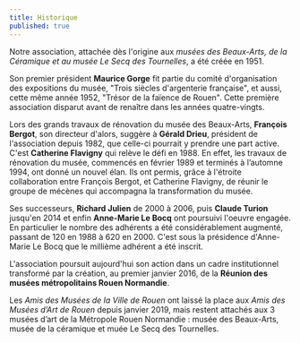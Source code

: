 ```yaml
---
title: Historique
published: true
---
```


Notre association, attachée dès l'origine aux _musées des Beaux-Arts, de la Céramique et au musée Le Secq des Tournelles_, a été créée en 1951.

Son premier président **Maurice Gorge** fit partie du comité d'organisation des expositions du musée, "Trois siècles d'argenterie française", et aussi, cette même année 1952, "Trésor de la faïence de Rouen". Cette première association disparut avant de renaître dans les années quatre-vingts.

Lors des grands travaux de rénovation du musée des Beaux-Arts, **François Bergot**, son directeur d'alors, suggère à **Gérald Drieu**, président de l'association depuis 1982, que celle-ci pourrait y prendre une part active. C'est **Catherine Flavigny** qui relève le défi en 1988. En effet, les travaux de rénovation du musée, commencés en février 1989 et terminés à l’automne 1994, ont donné un nouvel élan. Ils ont permis, grâce à l'étroite collaboration entre François Bergot, et Catherine Flavigny, de réunir le groupe de mécènes qui accompagna la transformation du musée.

Ses successeurs, **Richard Julien** de 2000 à 2006, puis **Claude Turion** jusqu'en 2014 et enfin **Anne-Marie Le Bocq** ont poursuivi l'oeuvre engagée. En particulier le nombre des adhérents a été considérablement augmenté, passant de 120 en 1988 à 620 en 2000. C'est sous la présidence d'Anne-Marie Le Bocq que le millième adhérent a été inscrit.

L'association poursuit aujourd'hui son action dans un cadre institutionnel transformé par la création, au premier janvier 2016,  de la **Réunion des musées  métropolitains Rouen Normandie**.

Les _Amis des Musées de la Ville de Rouen_ ont laissé la place aux _Amis des Musées d’Art de Rouen_ depuis janvier 2019, mais restent attachés aux 3 musées d’art de la Métropole Rouen Normandie : musée des Beaux-Arts, musée de la céramique et muée Le Secq des Tournelles.